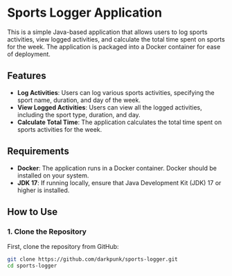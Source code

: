 # Sports Logger Application

This is a simple Java-based application that allows users to log sports activities, view logged activities, and calculate the total time spent on sports for the week. The application is packaged into a Docker container for ease of deployment.

## Features

- **Log Activities**: Users can log various sports activities, specifying the sport name, duration, and day of the week.
- **View Logged Activities**: Users can view all the logged activities, including the sport type, duration, and day.
- **Calculate Total Time**: The application calculates the total time spent on sports activities for the week.

## Requirements

- **Docker**: The application runs in a Docker container. Docker should be installed on your system.
- **JDK 17**: If running locally, ensure that Java Development Kit (JDK) 17 or higher is installed.

## How to Use

### 1. Clone the Repository

First, clone the repository from GitHub:

```bash
git clone https://github.com/darkpunk/sports-logger.git
cd sports-logger
